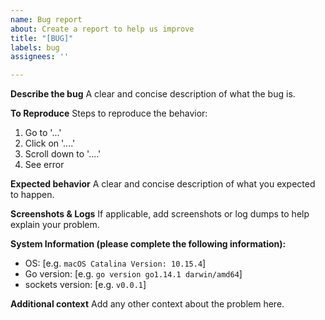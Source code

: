 ```yaml
---
name: Bug report
about: Create a report to help us improve
title: "[BUG]"
labels: bug
assignees: ''

---
```


**Describe the bug**
A clear and concise description of what the bug is.

**To Reproduce**
Steps to reproduce the behavior:
1. Go to '...'
2. Click on '....'
3. Scroll down to '....'
4. See error

**Expected behavior**
A clear and concise description of what you expected to happen.

**Screenshots & Logs**
If applicable, add screenshots or log dumps to help explain your problem.

**System Information (please complete the following information):**

 - OS: [e.g. `macOS Catalina Version: 10.15.4`]
 - Go version: [e.g. `go version go1.14.1 darwin/amd64`]
- sockets version: [e.g. `v0.0.1`]

**Additional context**
Add any other context about the problem here.

